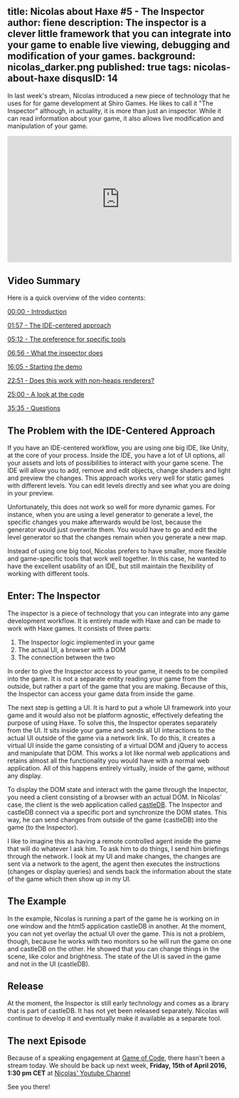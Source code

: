 title: Nicolas about Haxe #5 - The Inspector
author: fiene
description: The inspector is a clever little framework that you can integrate into your game to enable live viewing, debugging and modification of your games.
background: nicolas_darker.png
published: true
tags: nicolas-about-haxe
disqusID: 14
---

In last week's stream, Nicolas introduced a new piece of technology that he uses for for game development at Shiro Games. He likes to call it "The Inspector" although, in actuality, it is more than just an inspector. While it can read information about your game, it also allows live modification and manipulation of your game.

<div style="text-align:center" markdown="1">
	<div style="position:relative;height:0;padding-bottom:56.25%"><iframe src="https://www.youtube.com/embed/K8g-1dkBrxk?ecver=2" width="640" height="360" frameborder="0" style="position:absolute;width:100%;height:100%;left:0"><a href="https://www.youtube.com/watch?feature=player_embedded&v=K8g-1dkBrxk" target="_blank">
        <img src="https://img.youtube.com/vi/K8g-1dkBrxk/0.jpg" alt="Nicolas about Haxe Episode 3 Macros in Haxe" />
    </a></iframe></div>
</div>

## Video Summary

Here is a quick overview of the video contents:

[00:00 - Introduction](https://youtu.be/K8g-1dkBrxk)

[01:57 - The IDE-centered approach](https://youtu.be/K8g-1dkBrxk?t=122)

[05:12 - The preference for specific tools](https://youtu.be/K8g-1dkBrxk?t=312)

[06:56 - What the inspector does](https://youtu.be/K8g-1dkBrxk?t=416)

[16:05 - Starting the demo](https://youtu.be/K8g-1dkBrxk?t=965)

[22:51 - Does this work with non-heaps renderers?](https://youtu.be/K8g-1dkBrxk?t=1387)

[25:00 - A look at the code](https://youtu.be/K8g-1dkBrxk?t=1512)

[35:35 - Questions](https://youtu.be/K8g-1dkBrxk?t=2150)


## The Problem with the IDE-Centered Approach

If you have an IDE-centered workflow, you are using one big IDE, like Unity, at the core of your process. Inside the IDE, you have a lot of UI options, all your assets and lots of possibilities to interact with your game scene. The IDE will allow you to add, remove and edit objects, change shaders and light and preview the changes. This approach works very well for static games with different levels. You can edit levels directly and see what you are doing in your preview.

Unfortunately, this does not work so well for more dynamic games. For instance, when you are using a level generator to generate a level, the specific changes you make afterwards would be lost, because the generator would just overwrite them. You would have to go and edit the level generator so that the changes remain when you generate a new map.

Instead of using one big tool, Nicolas prefers to have smaller, more flexible and game-specific tools that work well together. In this case, he wanted to have the excellent usability of an IDE, but still maintain the flexibility of working with different tools.

## Enter: The Inspector

The inspector is a piece of technology that you can integrate into any game development workflow. It is entirely made with Haxe and can be made to work with Haxe games. It consists of three parts:


1. The Inspector logic implemented in your game
2. The actual UI, a browser with a DOM
3. The connection between the two


In order to give the Inspector access to your game, it needs to be compiled into the game. It is not a separate entity reading your game from the outside, but rather a part of the game that you are making. Because of this, the Inspector can access your game data from inside the game.

The next step is getting a UI. It is hard to put a whole UI framework into your game and it would also not be platform agnostic, effectively defeating the purpose of using Haxe. To solve this, the Inspector operates separately from the UI. It sits inside your game and sends all UI interactions to the actual UI outside of the game via a network link. To do this, it creates a virtual UI inside the game consisting of a virtual DOM and jQuery to access and manipulate that DOM. This works a lot like normal web applications and retains almost all the functionality you would have with a normal web application. All of this happens entirely virtually, inside of the game, without any display.

To display the DOM state and interact with the game through the Inspector, you need a client consisting of a browser with an actual DOM. In Nicolas' case, the client is the web application called [castleDB](http://castledb.org/). The Inspector and castleDB connect via a specific port and synchronize the DOM states. This way, he can send changes from outside of the game (castleDB) into the game (to the Inspector).

I like to imagine this as having a remote controlled agent inside the game that will do whatever I ask him. To ask him to do things, I send him briefings through the network. I look at my UI and make changes, the changes are sent via a network to the agent, the agent then executes the instructions (changes or display queries) and sends back the information about the state of the game which then show up in my UI.

## The Example

In the example, Nicolas is running a part of the game he is working on in one window and the html5 application castleDB in another. At the moment, you can not yet overlay the actual UI over the game. This is not a problem, though, because he works with two monitors so he will run the game on one and castleDB on the other. He showed that you can change things in the scene, like color and brightness. The state of the UI is saved in the game and not in the UI (castleDB). 

## Release

At the moment, the Inspector is still early technology and comes as a ibrary that is part of castleDB. It has not yet been released separately. Nicolas will continue to develop it and eventually make it available as a separate tool.

## The next Episode

Because of a speaking engagement at [Game of Code](http://www.gameofcode.eu/), there hasn't been a stream today. We should be back up next week, **Friday, 15th of April 2016, 1:30 pm CET** at [Nicolas' Youtube Channel](https://www.youtube.com/c/NicolasCannasse/live)

See you there!
